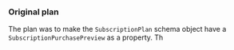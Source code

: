 ### Original plan
The plan was to make the `SubscriptionPlan` schema object have a `SubscriptionPurchasePreview` as a property. Th